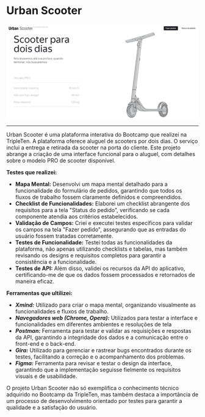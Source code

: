 # Urban Scooter

![Imagem da página inicial do app](imag.urban.scooter.png)
___
Urban Scooter é uma plataforma interativa do Bootcamp que realizei na TripleTen. A plataforma oferece aluguel de scooters por dois dias. O serviço inclui a entrega e retirada da scooter na porta do cliente. Este projeto abrange a criação de uma interface funcional para o aluguel, com detalhes sobre o modelo PRO de scooter disponível.

**Testes que realizei:**

- **Mapa Mental:** Desenvolvi um mapa mental detalhado para a funcionalidade do formulário de pedidos, garantindo que todos os fluxos de trabalho fossem claramente definidos e compreendidos.
- **Checklist de Funcionalidades:** Elaborei um checklist abrangente dos requisitos para a tela "Status do pedido", verificando se cada componente atendia aos critérios estabelecidos.
- **Validação de Campos:** Criei e executei testes específicos para validar os campos na tela "Fazer pedido", assegurando que as entradas do usuário fossem tratadas corretamente.
- **Testes de Funcionalidade:** Testei todas as funcionalidades da plataforma, não apenas utilizando checklists e tabelas, mas também revisando os designs e requisitos completos para garantir a consistência e a funcionalidade.
- **Testes de API:** Além disso, validei os recursos da API do aplicativo, certificando-me de que os dados fossem processados e retornados de maneira eficaz.

 **Ferramentas que ultilizei:**

- ***Xmind:***  Utilizado para criar o mapa mental, organizando visualmente as funcionalidades e fluxos de trabalho.
- ***Navegadores web (Chrome, Opera):***  Utilizados para testar a interface e funcionalidades em diferentes ambientes e resoluções de tela
- ***Postman:***  Ferramenta para testar e validar as requisições e respostas da API, garantindo a integridade dos dados e a comunicação entre o front-end e o back-end.
- ***Gira:***  Utilizado para gerenciar e rastrear bugs encontrados durante os testes, facilitando a correção e o acompanhamento dos problemas.
- ***Figma:*** Ferramenta para revisar e testar o design da interface, garantindo que a implementação seguisse fielmente os requisitos visuais e de usabilidade.

O projeto Urban Scooter não só exemplifica o conhecimento técnico adquirido no Bootcamp da TripleTen, mas também destaca a importância de um processo de desenvolvimento orientado por testes para garantir a qualidade e a satisfação do usuário.
